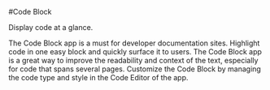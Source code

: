 #Code Block 

Display code at a glance.

The Code Block app is a must for developer documentation sites. Highlight code in one easy block and quickly surface it to users. The Code Block app is a great way to improve the readability and context of the text, especially for code that spans several pages. Customize the Code Block by managing the code type and style in the Code Editor of the app.
